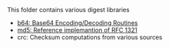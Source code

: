 This folder contains various digest libraries

- [b64: Base64 Encoding/Decoding Routines][1]
- [md5: Reference implemantion of RFC 1321][2]
- crc: Checksum computations from various sources


[1]: http://libb64.sourceforge.net/
[2]: http://www.zedwood.com/article/cpp-md5-function